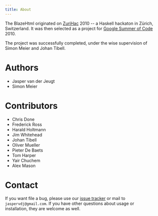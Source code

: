 ```yaml
---
title: About
---
```


The BlazeHtml originated on [ZuriHac] 2010 -- a Haskell hackaton in Zürich,
Switzerland. It was then selected as a project for [Google Summer of Code] 2010.

[ZuriHac]: http://www.haskell.org/haskellwiki/ZuriHac
[Google Summer of Code]: http://code.google.com/soc/

The project was successfully completed, under the wise supervision of Simon
Meier and Johan Tibell.

<div id="fold" />

# Authors

- Jasper van der Jeugt
- Simon Meier

# Contributors

- Chris Done
- Frederick Ross
- Harald Holtmann
- Jim Whitehead
- Johan Tibell
- Oliver Mueller
- Pieter De Baets
- Tom Harper
- Yair Chuchem
- Alex Mason

# Contact

If you want file a bug, please use our [issue tracker] or mail to
`jaspervdj@gmail.com`. If you have other questions about usage or installation,
they are welcome as well.

[issue tracker]: http://github.com/jaspervdj/blaze-html/issues/
